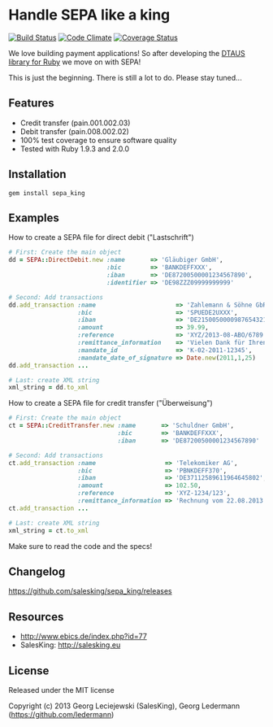# Handle SEPA like a king

[![Build Status](https://secure.travis-ci.org/salesking/sepa_king.png)](http://travis-ci.org/salesking/sepa_king)
[![Code Climate](https://codeclimate.com/github/salesking/sepa_king.png)](https://codeclimate.com/github/salesking/sepa_king)
[![Coverage Status](https://coveralls.io/repos/salesking/sepa_king/badge.png)](https://coveralls.io/r/salesking/sepa_king)

We love building payment applications! So after developing the [DTAUS library for Ruby](https://github.com/salesking/king_dtaus) we move on with SEPA!

This is just the beginning. There is still a lot to do. Please stay tuned...


## Features

* Credit transfer (pain.001.002.03)
* Debit transfer (pain.008.002.02)
* 100% test coverage to ensure software quality
* Tested with Ruby 1.9.3 and 2.0.0


## Installation

    gem install sepa_king


## Examples

How to create a SEPA file for direct debit ("Lastschrift")

```ruby
# First: Create the main object
dd = SEPA::DirectDebit.new :name       => 'Gläubiger GmbH',
                           :bic        => 'BANKDEFFXXX',
                           :iban       => 'DE87200500001234567890',
                           :identifier => 'DE98ZZZ09999999999'

# Second: Add transactions
dd.add_transaction :name                      => 'Zahlemann & Söhne GbR',
                   :bic                       => 'SPUEDE2UXXX',
                   :iban                      => 'DE21500500009876543210',
                   :amount                    => 39.99,
                   :reference                 => 'XYZ/2013-08-ABO/6789',
                   :remittance_information    => 'Vielen Dank für Ihren Einkauf!',
                   :mandate_id                => 'K-02-2011-12345',
                   :mandate_date_of_signature => Date.new(2011,1,25)
dd.add_transaction ...

# Last: create XML string
xml_string = dd.to_xml
```


How to create a SEPA file for credit transfer ("Überweisung")

```ruby
# First: Create the main object
ct = SEPA::CreditTransfer.new :name       => 'Schuldner GmbH',
                              :bic        => 'BANKDEFFXXX',
                              :iban       => 'DE87200500001234567890'

# Second: Add transactions
ct.add_transaction :name                   => 'Telekomiker AG',
                   :bic                    => 'PBNKDEFF370',
                   :iban                   => 'DE37112589611964645802',
                   :amount                 => 102.50,
                   :reference              => 'XYZ-1234/123',
                   :remittance_information => 'Rechnung vom 22.08.2013'
ct.add_transaction ...

# Last: create XML string
xml_string = ct.to_xml
```

Make sure to read the code and the specs!


## Changelog

https://github.com/salesking/sepa_king/releases


## Resources

* http://www.ebics.de/index.php?id=77
* SalesKing: http://salesking.eu


## License

Released under the MIT license

Copyright (c) 2013 Georg Leciejewski (SalesKing), Georg Ledermann (https://github.com/ledermann)
